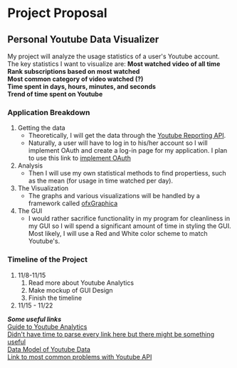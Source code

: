 # Project Proposal
## Personal Youtube Data Visualizer
My project will analyze the usage statistics of a user's Youtube account. The key statistics I want to visualize are: <nr/>
**Most watched video of all time**<br/>
**Rank subscriptions based on most watched**<br/>
**Most common category of video watched (?)**<br/>
**Time spent in days, hours, minutes, and seconds**<br/>
**Trend of time spent on Youtube**<br/>


### Application Breakdown
1. Getting the data
    * Theoretically, I will get the data through the [Youtube Reporting API](https://developers.google.com/youtube/reporting/). 
    * Naturally, a user will have to log in to his/her account so I will implement OAuth and create a log-in page for my application. I plan to use this link to [implement OAuth](https://developers.google.com/youtube/v3/guides/authentication#OAuth2_Devices_Flow)
2. Analysis
    * Then I will use my own statistical methods to find propertiess, such as the mean (for usage in time watched per day). 
3. The Visualization
    * The graphs and various visualizations will be handled by a framework called [ofxGraphica](https://github.com/jagracar/ofxGrafica)
4. The GUI
    * I would rather sacrifice functionality in my program for cleanliness in my GUI so I will spend a significant amount of time in styling the GUI. Most likely, I will use a Red and White color scheme to match Youtube's. 

### Timeline of the Project
   1. 11/8-11/15
      1. Read more about Youtube Analytics
      2. Make mockup of GUI Design
      3. Finish the timeline
   2. 11/15 - 11/22
      
      
***Some useful links*** <br/>
[Guide to Youtube Analytics](https://www.singlegrain.com/blog-posts/analytics/complete-guide-to-youtube-analytics/)<br/>
[Didn't have time to parse every link here but there might be something useful](https://github.com/uhub/awesome-cpp) <br/>
[Data Model of Youtube Data](https://developers.google.com/youtube/analytics/data_model)  <br/>
[Link to most common problems with Youtube API](https://stackoverflow.com/questions/tagged/youtube-analytics-api?sort=votes&pageSize=50) <br/>
